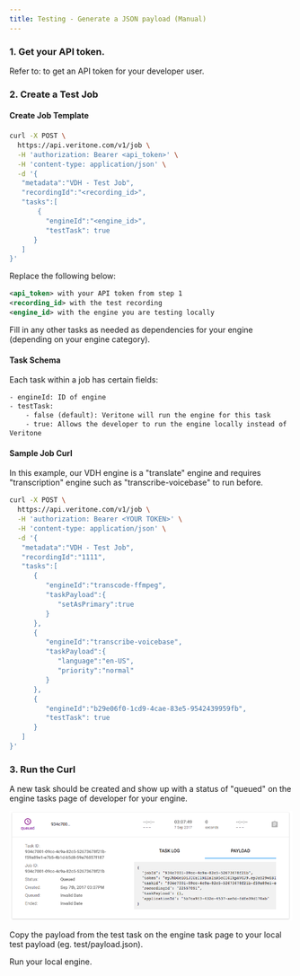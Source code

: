 ```yaml
---
title: Testing - Generate a JSON payload (Manual)
---
```


### 1. Get your API token.

Refer to:  to get an API token for your developer user.

### 2. Create a Test Job

#### Create Job Template

```bash
curl -X POST \
  https://api.veritone.com/v1/job \
  -H 'authorization: Bearer <api_token>' \
  -H 'content-type: application/json' \
  -d '{
   "metadata":"VDH - Test Job",
   "recordingId":"<recording_id>",
   "tasks":[
       {
         "engineId":"<engine_id>",
         "testTask": true
      }
   ]
}'
```

Replace the following below:

```xml
<api_token> with your API token from step 1
<recording_id> with the test recording
<engine_id> with the engine you are testing locally
```

Fill in any other tasks as needed as dependencies for your engine (depending on your engine category).

#### Task Schema

Each task within a job has certain fields:

```
- engineId: ID of engine
- testTask:
    - false (default): Veritone will run the engine for this task
    - true: Allows the developer to run the engine locally instead of Veritone
```

#### Sample Job Curl

In this example, our VDH engine is a "translate" engine and requires "transcription" engine such as "transcribe-voicebase" to run before.

```bash
curl -X POST \
  https://api.veritone.com/v1/job \
  -H 'authorization: Bearer <YOUR TOKEN>' \
  -H 'content-type: application/json' \
  -d '{
   "metadata":"VDH - Test Job",
   "recordingId":"1111",
   "tasks":[
      {
         "engineId":"transcode-ffmpeg",
         "taskPayload":{
            "setAsPrimary":true
         }
      },
      {
         "engineId":"transcribe-voicebase",
         "taskPayload":{
            "language":"en-US",
            "priority":"normal"
         }
      },
      {
         "engineId":"b29e06f0-1cd9-4cae-83e5-9542439959fb",
         "testTask": true
      }
   ]
}'
```

### 3. Run the Curl

A new task should be created and show up with a status of  "queued" on the engine tasks page of developer for your engine.


![](payload-manual.png)

Copy the payload from the test task on the engine task page to your local test payload (eg. test/payload.json).

Run your local engine.
